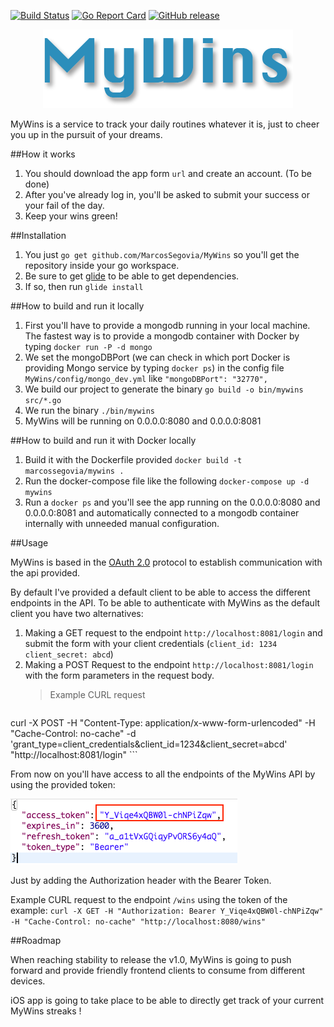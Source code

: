 [![Build Status](https://travis-ci.org/MarcosSegovia/MyWins.svg?branch=master)](https://travis-ci.org/MarcosSegovia/MyWins)
[![Go Report Card](https://goreportcard.com/badge/github.com/MarcosSegovia/MyWins)](https://goreportcard.com/report/github.com/MarcosSegovia/MyWins)
[![GitHub release](https://img.shields.io/badge/release-v0.2-blue.svg)](https://github.com/MarcosSegovia/MyWins/releases/tag/v0.2)

<p align="center">
	<img alt="MyWins" src="logo.png?raw=true">
</p>

MyWins is a service to track your daily routines whatever it is, just to cheer you up in the pursuit of your dreams.

##How it works

1. You should download the app form `url` and create an account. (To be done)
2. After you've already log in, you'll be asked to submit your success or your fail of the day.
3. Keep your wins green!

##Installation

1. You just `go get github.com/MarcosSegovia/MyWins` so you'll get the repository inside your go workspace.
2. Be sure to get [glide](https://github.com/Masterminds/glide) to be able to get dependencies. 
3. If so, then run `glide install`


##How to build and run it locally

1. First you'll have to provide a mongodb running in your local machine. The fastest way is to provide a mongodb container with Docker by typing `docker run -P -d mongo`
2. We set the mongoDBPort (we can check in which port Docker is providing Mongo service by typing `docker ps`) in the config file `MyWins/config/mongo_dev.yml` like `"mongoDBPort": "32770",`
3. We build our project to generate the binary `go build -o bin/mywins src/*.go`
4. We run the binary `./bin/mywins`
3. MyWins will be running on 0.0.0.0:8080 and 0.0.0.0:8081

##How to build and run it with Docker locally

1. Build it with the Dockerfile provided `docker build -t marcossegovia/mywins .`
2. Run the docker-compose file like the following `docker-compose up -d mywins`
3. Run a `docker ps` and you'll see the app running on the 0.0.0.0:8080 and 0.0.0.0:8081 and automatically connected to a mongodb container internally with unneeded manual configuration.

##Usage

MyWins is based in the [OAuth 2.0](https://oauth.net/2/) protocol to establish communication with the api provided.

By default I've provided a default client to be able to access the different endpoints in the API.
To be able to authenticate with MyWins as the default client you have two alternatives:

1. Making a GET request to the endpoint `http://localhost:8081/login` and submit the form with your client credentials (`client_id: 1234` `client_secret: abcd`)
2. Making a POST Request to the endpoint `http://localhost:8081/login` with the form parameters in the request body.
    > Example CURL request
    ```
curl -X POST -H "Content-Type: application/x-www-form-urlencoded" -H "Cache-Control: no-cache" -d 'grant_type=client_credentials&client_id=1234&client_secret=abcd' "http://localhost:8081/login"
    ```

From now on you'll have access to all the endpoints of the MyWins API by using the provided token:

![Token Response Example](/token_example.png)

Just by adding the Authorization header with the Bearer Token.

Example CURL request to the endpoint `/wins` using the token of the example:
`curl -X GET -H "Authorization: Bearer Y_Viqe4xQBW0l-chNPiZqw" -H "Cache-Control: no-cache" "http://localhost:8080/wins"`

##Roadmap

When reaching stability to release the v1.0, MyWins is going to push forward and provide friendly frontend clients to consume from different devices.

iOS app is going to take place to be able to directly get track of your current MyWins streaks !
